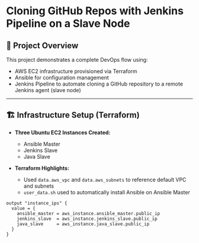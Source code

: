 
# Cloning GitHub Repos with Jenkins Pipeline on a Slave Node

## 📘 Project Overview

This project demonstrates a complete DevOps flow using:
- AWS EC2 infrastructure provisioned via Terraform
- Ansible for configuration management
- Jenkins Pipeline to automate cloning a GitHub repository to a remote Jenkins agent (slave node)

---

## 🏗️ Infrastructure Setup (Terraform)

- **Three Ubuntu EC2 Instances Created:**
  - Ansible Master
  - Jenkins Slave
  - Java Slave

- **Terraform Highlights:**
  - Used `data.aws_vpc` and `data.aws_subnets` to reference default VPC and subnets
  - `user_data.sh` used to automatically install Ansible on Ansible Master

```hcl
output "instance_ips" {
  value = {
    ansible_master = aws_instance.ansible_master.public_ip
    jenkins_slave  = aws_instance.jenkins_slave.public_ip
    java_slave     = aws_instance.java_slave.public_ip
  }
}
